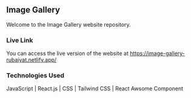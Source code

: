 ## Image Gallery
Welcome to the Image Gallery website repository. 

### Live Link
You can access the live version of the website at https://image-gallery-rubaiyat.netlify.app/

### Technologies Used 

JavaScript | React.js | CSS | Tailwind CSS | React Awsome Component
